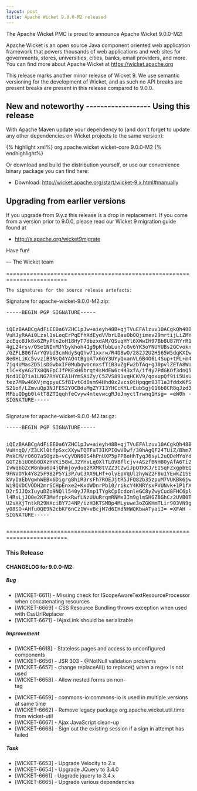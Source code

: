 ```yaml
---
layout: post
title: Apache Wicket 9.0.0-M2 released
---
```

The Apache Wicket PMC is proud to announce Apache Wicket 9.0.0-M2!

Apache Wicket is an open source Java component oriented web application
framework that powers thousands of web applications and web sites for
governments, stores, universities, cities, banks, email providers, and
more. You can find more about Apache Wicket at https://wicket.apache.org

This release marks another minor release of Wicket 9. We
use semantic versioning for the development of Wicket, and as such no
API breaks are present breaks are present in this release compared to
9.0.0.

<OPTIONAL> New and noteworthy
<OPTIONAL> ------------------
<OPTIONAL>
Using this release
------------------

With Apache Maven update your dependency to (and don't forget to
update any other dependencies on Wicket projects to the same version):

{% highlight xml%}
<dependency>
    <groupId>org.apache.wicket</groupId>
    <artifactId>wicket-core</artifactId>
    <version>9.0.0-M2</version>
</dependency>
{% endhighlight%}

Or download and build the distribution yourself, or use our
convenience binary package you can find here:

 * Download: http://wicket.apache.org/start/wicket-9.x.html#manually

<!--more-->

Upgrading from earlier versions
-------------------------------

If you upgrade from 9.y.z this release is a drop in replacement. If
you come from a version prior to 9.0.0, please read our Wicket 9
migration guide found at

 * http://s.apache.org/wicket9migrate

Have fun!

— The Wicket team


========================================================================

    The signatures for the source release artefacts:

    
Signature for apache-wicket-9.0.0-M2.zip:

<div class='highlight'><pre>
-----BEGIN PGP SIGNATURE-----

iQIzBAABCgAdFiEE0a6YZHC1pJw+aieyh48B+qjTVuEFAlzuv10ACgkQh48B+qjT
VuHJyRAAi0Lzsl1sLoqErPqEfhXdEydVVbrLBauObOQjimev29mrtijLiZMY2Ie8
zcEqc8Jk8x6ZRyPln2oH18HyT7dbzxdAM/QSuqHYl6XWwIH97Bb8U87RYrR1YYgP
4gL24rsv/OSe1NInMJYbykhoh41g9pKfbbLun7cGv6YK3oYNUYUBs2GCvoknxb+u
/GZFLB06fArYGVbd3cmNdySqQhw71xxrw/R4D8wO/282J2U2HS65W5dqKXIwBRWL
8e0HLiKc5vvziB3NsQ4YAQ4tBgoATx6GY3UYyQxanVL6B4O6L4Sup+tFL+m4WcyJ
7jq4UMasZD51sDGwbxIF0MubgwocnxsfT1B3vZgFw2bTAq+gJ0pvlZETA8WUc/T8
t1C+KyAG2TX8QNEpCJfPKExH6brqt4sMdEW6c443xfA/if4y7PdGKOf3dnQ5lqtP
Ncd1CQ7ia1LNG7RYVCEA1HYmSAiZy/C5ZVS891vqHCKV9/qoxupQf9ii5UsUmHqm
tez7M9w46KVjmgpyuCSfBIvtCdOsm94Hhd0x2vcs0tHpqgm93T1a3fddxKfSbMj5
S21of/LZmvuQp3NJFES2YOCBduMgZY7I3YHCcKYLrEub5gjG16b8CR8qJzd36YoU
MFbuQDgb0l4tT8ZTIqqhfeCvyw4ntevwcgRJoJmyctTrwnq1Hsg=
=eW0h
-----END PGP SIGNATURE-----
</pre></div>

    
Signature for apache-wicket-9.0.0-M2.tar.gz:

<div class='highlight'><pre>
-----BEGIN PGP SIGNATURE-----

iQIzBAABCgAdFiEE0a6YZHC1pJw+aieyh48B+qjTVuEFAlzuv10ACgkQh48B+qjT
VuHnqQ//Z3LKl0tfpSxcXXywTQTFaT3IKPIOwV0wf/30hAgQF24TUiZ/Bhm7kl5L
PnkCM/r06Q7aSOgzb+vCyVDN60S4hPnUXP5pPPBoHhTyqJ6syL2uQDeMYoYd2ySw
GGT2biUO6b0DXzHVKi58wLJ2YHvLq0XlTL0VBflcjv+ASzfBNH80yAfA6Ti2M0IK
IvWqbGZcW8nbu6U4jQhmjoyduqzRXM8tVZZ3CZwiJpQtKKJ/EISqFZxgpbEQkkF4
9FNVOYk4Y825F9B2P5Yi3P/uC3XX9LHf+olyEpVqUlzhyWZ2F8u1YEwkZ1SEsO0u
kVyIaEbVgwhWEBx6Digrg8hiR3rsFh7ROEJjtR5JFQ82b35zpuM7VUKBk6jwQb0b
Wi9QVDCVODH2mrSCHpEnxe2+KxdWDnrPb10/rikcY4KNRYsxPVUNvk+1P1fX7yvu
D2r5JJQxIuyuDZo9NQll540yJ7Rnp1TYgkCpIcdonleGC8yZwyCud8FHC6pld0jQ
l4RsLjJO0e2KF3MefrpkxRwfLNzUUuRrqmRNMx3Im9glmSHGZ8GhCz2UVB0TziZa
U2sXXjTntkR29HXciBY7J4NP/izH3KTSMBp4MLyuwe3oZGKHmTLir903VN9gaMxh
y08SO+AHfu0QE9N2cbKF6nCz1W+vBcjM7d6IHdNHWQKbwATyaiI=
=XFAH
-----END PGP SIGNATURE-----
</pre></div>

    
========================================================================

### This Release

#### CHANGELOG for 9.0.0-M2:
    
##### Bug

 * [WICKET-6611] - Missing check for IScopeAwareTextResourceProcessor when concatenating resources
 * [WICKET-6669] - CSS Resource Bundling throws exception when used with CssUrlReplacer
 * [WICKET-6671] - IAjaxLink should be serializable

##### Improvement

 * [WICKET-6618] - Stateless pages and access to unconfigured components
 * [WICKET-6656] - JSR 303 - @NotNull validation problems 
 * [WICKET-6657] - change replaceAll() to replace() when a regex is not used
 * [WICKET-6658] - Allow nested forms on non-<form> tag
 * [WICKET-6659] - commons-io:commons-io is used in multiple versions at same time
 * [WICKET-6662] - Remove legacy package org.apache.wicket.util.time from wicket-util
 * [WICKET-6667] - Ajax JavaScript clean-up
 * [WICKET-6668] - Sign out the existing session if a sign in attempt has failed

##### Task

 * [WICKET-6653] - Upgrade Velocity to 2.x
 * [WICKET-6654] - Upgrade JQuery to 3.4.0
 * [WICKET-6661] - Upgrade jquery to 3.4.x
 * [WICKET-6665] - Upgrade various dependencies

